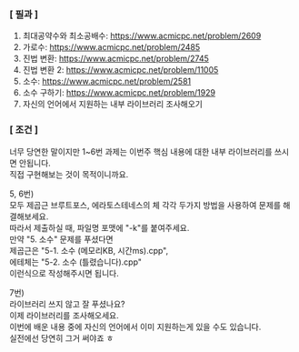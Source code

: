 ### [ 필과 ]
1. 최대공약수와 최소공배수: https://www.acmicpc.net/problem/2609
2. 가로수: https://www.acmicpc.net/problem/2485
3. 진법 변환: https://www.acmicpc.net/problem/2745
4. 진법 변환 2: https://www.acmicpc.net/problem/11005
5. 소수: https://www.acmicpc.net/problem/2581
6. 소수 구하기: https://www.acmicpc.net/problem/1929
7. 자신의 언어에서 지원하는 내부 라이브러리 조사해오기

### [ 조건 ]
너무 당연한 말이지만 1~6번 과제는 이번주 핵심 내용에 대한 내부 라이브러리를 쓰시면 안됩니다.  
직접 구현해보는 것이 목적이니까요.  

5, 6번)  
모두 제곱근 브루트포스, 에라토스테네스의 체 각각 두가지 방법을 사용하여 문제를 해결해보세요.  
따라서 제출하실 때, 파일명 포맷에 "-k"를 붙여주세요.  
만약 "5. 소수" 문제를 푸셨다면  
제곱근은 "5-1. 소수 (메모리KB, 시간ms).cpp",  
에테체는 "5-2. 소수 (틀렸습니다).cpp"  
이런식으로 작성해주시면 됩니다.  

7번)  
라이브러리 쓰지 않고 잘 푸셨나요?  
이제 라이브러리를 조사해오세요.  
이번에 배운 내용 중에 자신의 언어에서 이미 지원하는게 있을 수도 있습니다.  
실전에선 당연히 그거 써야죠 ㅎ  